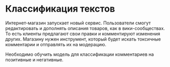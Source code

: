 # Классификация текстов

Интернет-магазин запускает новый сервис. Пользователи смогут редактировать и дополнять описания товаров, как в вики-сообществах. То есть клиенты предлагают свои правки и комментируют изменения других. Магазину нужен инструмент, который будет искать токсичные комментарии и отправлять их на модерацию. 

Необходимо обучить модель для классификации комментариев на позитивные и негативные. 
